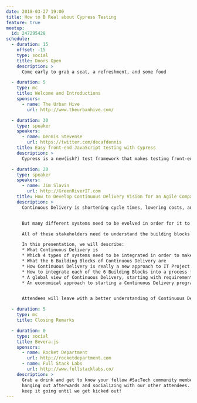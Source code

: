 ```yaml
---
date: 2018-03-27 19:00
title: How to B Real about Cypress Testing
feature: true
meetup:
  id: 247295428
schedule:
  - duration: 15
    offset: -15
    type: social
    title: Doors Open
    description: >
      Come early to grab a seat, a refreshment, and some food

  - duration: 5
    type: mc
    title: Welcome and Introductions
    sponsors:
      - name: The Urban Hive
        url: http://www.theurbanhive.com/

  - duration: 30
    type: speaker
    speakers:
      - name: Dennis Stevense
        url: https://twitter.com/decafdennis
    title: Easy front-end JavaScript testing with Cypress
    description: >
      Cypress is a new(ish?) test framework that makes testing front-end code easy and fast right out of the box. I'll demonstrate how we're using it with a non-trivial real-world example, and I'll also go over some of the great recommendations from the Cypress documentation that have helped us keep our front-end tests manageable.

  - duration: 20
    type: speaker
    speakers:
      - name: Jim Slavin
        url: http://GreenRiverIT.com
    title: How to Develop Continuous Delivery Vision for an Agile Company  
    description: >
      Continuous Delivery is shortening cycle times, lowering costs, and improving profitability in every industry.


      But many different systems need to be evolved in order for it to become possible to implement Continuous Delivery in an organization.  Therefore, implementation of Continuous Delivery requires participation from people in many parts of an organization.

      All of these stakeholders need to understand the building blocks of Continuous Delivery, so that they can understand how their own groups would need to evolve in order to integrate into a Continuous Delivery system.  Fortunately, the technical work of setting up Continuous Delivery is relatively inexpensive and straightforward using built-in integrations available in widely used tools such as the Atlassian suite (Confluence, JIRA, Bitbucket, Bamboo, Crowd), if you know how to architect a system and set up the integrations.

      In this presentation, we will describe:
      * What Continuous Delivery is
      * Which 4 types of systems need to be integrated in order to make Continuous Delivery possible
      * What the 6 Building Blocks of Continuous Delivery are
      * How Continuous Delivery is really a new approach to IT Project Management that can enable organizations of any size to become more agile
      * How to integrate each of the 6 Building Blocks into a process for creating each new IT project
      * A global view of Continuous Delivery, starting with requirements gathering, and continuing all the way through to delivery of new working functionality in production
      * An economical approach to starting a Continuous Delivery program in any organization using built-in integrations that ship with Atlassian tools, including Confluence, JIRA, Bitbucket, Bamboo, and Crowd


      Attendees will leave with a better understanding of Continuous Delivery, and with an improved ability to promote economical implementation of Continuous Delivery in their own workplace.

  - duration: 5
    type: mc
    title: Closing Remarks

  - duration: 0
    type: social
    title: Bevera.js
    sponsors:
      - name: Rocket Department
        url: http://rocketdepartment.com
      - name: Full Stack Labs
        url: http://www.fullstacklabs.co/
    description: >
      Grab a drink and get to know your fellow #SacTech community members by
      hanging out afterwards and socializing with our other attendees. We'll
      keep it going until we get kicked out!
---
```

